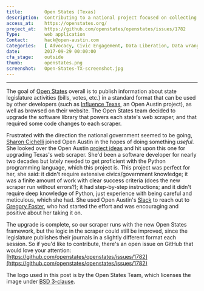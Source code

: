 ```yaml
---
title:        Open States (Texas)
description:  Contributing to a national project focused on collecting and standardizing state legislative bills
access_at:    https://openstates.org/
project_at:   https://github.com/openstates/openstates/issues/1782
Type:         web application
Contact:      hack@open-austin.com
Categories:   [ Advocacy, Civic Engagement, Data Liberation, Data wrangling, Democracy, Programming, Python, Texas ]
date:         2017-09-29 00:00:00
cfa_stage:    outside
thumb:        openstates.png
screenshot:   Open-States-TX-screenshot.jpg
---
```


*****************

The goal of [Open States](https://openstates.org/) overall is to publish information about state legislature activities (bills, votes, etc.) in a standard format that can be used by other developers (such as [Influence Texas](https://www.open-austin.org/influence-texas/), an Open Austin project), as well as browsed on their website. The Open States team decided to upgrade the software library that powers each state's web scraper, and that required some code changes to each scraper. 

Frustrated with the direction the national government seemed to be going, [Sharon Cichelli](https://github.com/scichelli) joined Open Austin in the hopes of doing something _useful_. She looked over the Open Austin [project ideas](https://github.com/open-austin/project-ideas/) and hit upon this one for upgrading Texas's web scraper. She'd been a software developer for nearly two decades but lately needed to get proficient with the Python programming language, which this project is. This project was perfect for her, she said: it didn't require extensive civics/government knowledge; it was a finite amount of work with clear success criteria (does the new scraper run without errors?); it had step-by-step instructions; and it didn't require deep knowledge of Python, just experience with being careful and meticulous, which she had. She used Open Austin's [Slack](https://slack.open-austin.org) to reach out to [Gregory Foster](https://github.com/gregoryfoster), who had started the effort and was encouraging and positive about her taking it on. 

The upgrade is complete, so our scraper runs with the new Open States framework, but the logic in the scraper could still be improved, since the legislature publishes their journals in a slightly different format each session. So if you'd like to contribute, there's an open issue on GitHub that would love your attention: [https://github.com/openstates/openstates/issues/1782](https://github.com/openstates/openstates/issues/1782)

The logo used in this post is by the Open States Team, which licenses the image under [BSD 3-clause](https://github.com/openstates/openstates.org/blob/master/LICENSE).
